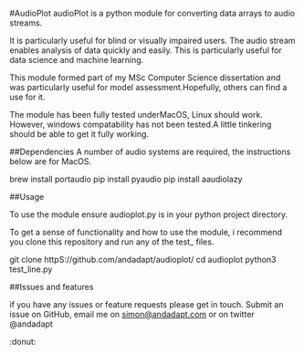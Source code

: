 


#AudioPlot
audioPlot is a python module for converting data arrays to audio streams.

It is particularly useful for blind or visually impaired users. The audio stream enables analysis of data quickly and easily. This is particularly useful for data science and machine learning.

This module formed part of my MSc Computer Science dissertation and was particularly useful for model assessment.Hopefully, others can find a use for it.

The module has been fully tested underMacOS, Linux should work. However, windows compatability has not been tested.A little tinkering should be able to get it fully working.


##Dependencies
A number of audio systems are required, the instructions below are for MacOS.

brew install portaudio
pip install pyaudio
pip install aaudiolazy

##Usage

To use the module ensure audioplot.py is in your python project directory.

To get a sense of functionality and how to use the module, i recommend you clone this repository and run any of the test_ files.

git clone httpS://github.com/andadapt/audioplot/
cd audioplot
python3 test_line.py

##Issues and features

if you have any issues or feature requests please get in touch. Submit an issue on GitHub, email me on simon@andadapt.com or on twitter @andadapt

:donut:
